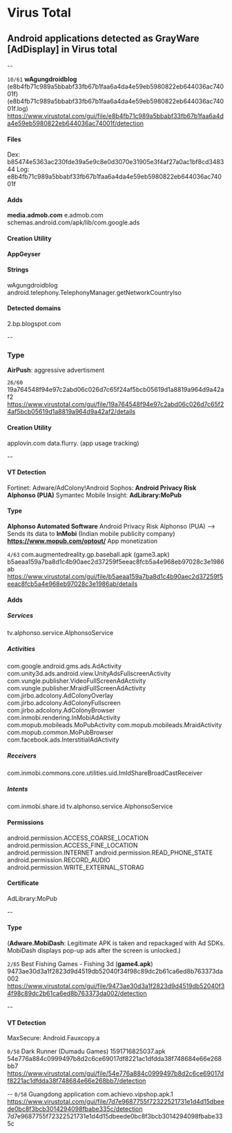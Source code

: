 # Virus Total

## Android applications detected as GrayWare [AdDisplay] in Virus total
--


```10/61```
**wAgungdroidblog**
(e8b4fb71c989a5bbabf33fb67b1faa6a4da4e59eb5980822eb644036ac74001f)
(e8b4fb71c989a5bbabf33fb67b1faa6a4da4e59eb5980822eb644036ac74001f.log)
https://www.virustotal.com/gui/file/e8b4fb71c989a5bbabf33fb67b1faa6a4da4e59eb5980822eb644036ac74001f/detection


#### Files
Dex:
b85474e5363ac230fde39a5e9c8e0d3070e31905e3f4af27a0ac1bf8cd348344
Log:
e8b4fb71c989a5bbabf33fb67b1faa6a4da4e59eb5980822eb644036ac74001f

#### Adds
**media.admob.com**
e.admob.com
schemas.android.com/apk/lib/com.google.ads

#### Creation Utility
**AppGeyser**

#### Strings
wAgungdroidblog
android.telephony.TelephonyManager.getNetworkCountryIso

#### Detected domains
2.bp.blogspot.com







--


### Type
**AirPush**: aggressive advertisment


```26/60```
19a764548f94e97c2abd06c026d7c65f24af5bcb05619d1a8819a964d9a42af2
https://www.virustotal.com/gui/file/19a764548f94e97c2abd06c026d7c65f24af5bcb05619d1a8819a964d9a42af2/details

#### Creation Utility
applovin.com
data.flurry. (app usage tracking)






-- 



#### VT Detection
Fortinet: Adware/AdColony!Android
Sophos: **Android Privacy Risk Alphonso (PUA)**
Symantec Mobile Insight: **AdLibrary:MoPub**

#### Type
**Alphonso Automated Software**
Android Privacy Risk Alphonso (PUA)
--> Sends its data to **InMobi** (Indian mobile publicity company)
**https://www.mopub.com/optout/** App monetization


```4/63```
com.augmentedreality.gp.baseball.apk (game3.apk)
b5aeaa159a7ba8d1c4b90aec2d37259f5eeac8fcb5a4e968eb97028c3e1986ab
https://www.virustotal.com/gui/file/b5aeaa159a7ba8d1c4b90aec2d37259f5eeac8fcb5a4e968eb97028c3e1986ab/details

#### Adds
##### Services
tv.alphonso.service.AlphonsoService
##### Activities
com.google.android.gms.ads.AdActivity 
com.unity3d.ads.android.view.UnityAdsFullscreenActivity 
com.vungle.publisher.VideoFullScreenAdActivity 
com.vungle.publisher.MraidFullScreenAdActivity 
com.jirbo.adcolony.AdColonyOverlay 
com.jirbo.adcolony.AdColonyFullscreen 
com.jirbo.adcolony.AdColonyBrowser 
com.inmobi.rendering.InMobiAdActivity 
com.mopub.mobileads.MoPubActivity 
com.mopub.mobileads.MraidActivity 
com.mopub.common.MoPubBrowser 
com.facebook.ads.InterstitialAdActivity 
##### Receivers
com.inmobi.commons.core.utilities.uid.ImIdShareBroadCastReceiver
##### Intents
com.inmobi.share.id
tv.alphonso.service.AlphonsoService

#### Permissions
android.permission.ACCESS_COARSE_LOCATION 
android.permission.ACCESS_FINE_LOCATION 
android.permission.INTERNET 
android.permission.READ_PHONE_STATE 
android.permission.RECORD_AUDIO 
android.permission.WRITE_EXTERNAL_STORAG

#### Certificate
AdLibrary:MoPub






-- 

#### Type
(**Adware.MobiDash**: Legitimate APK is taken and repackaged with Ad SDKs. MobiDash displays pop-up ads after the screen is unlocked.)

```2/65```
Best Fishing Games - Fishing 3d (**game4.apk**)
9473ae30d3a1f2823d9d4519db52040f34f98c89dc2b61ca6ed8b763373da002
https://www.virustotal.com/gui/file/9473ae30d3a1f2823d9d4519db52040f34f98c89dc2b61ca6ed8b763373da002/detection






--
#### VT Detection
MaxSecure: Android.Fauxcopy.a

```0/58```
Dark Runner (Dumadu Games)
1591716825037.apk
54e776a884c0999497b8d2c6ce69017df8221ac1dfdda38f748684e66e268bb7
https://www.virustotal.com/gui/file/54e776a884c0999497b8d2c6ce69017df8221ac1dfdda38f748684e66e268bb7/detection




--
 ```0/58```
Guangdong application
com.achievo.vipshop.apk.1
https://www.virustotal.com/gui/file/7d7e9687755f72322521731e1d4d15dbeede0bc8f3bcb3014294098fbabe335c/detection
7d7e9687755f72322521731e1d4d15dbeede0bc8f3bcb3014294098fbabe335c











